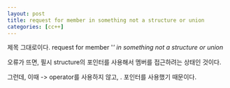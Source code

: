 ```yaml
---
layout: post
title: request for member in something not a structure or union
categories: [cc++]
---
```


제목 그대로이다. request for member '<var>' in something not a structure or union

오류가 뜨면, 필시 structure의 포인터를 사용해서 멤버를 접근하려는 상태인 것이다.

그런데, 이때 -> operator를 사용하지 않고, . 포인터를 사용했기 때문이다.
